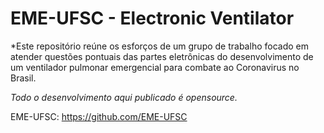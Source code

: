 # EME-UFSC - Electronic Ventilator
*Este repositório reúne os esforços de um grupo de trabalho focado em atender questões pontuais das partes eletrônicas do desenvolvimento de um ventilador pulmonar emergencial para combate ao Coronavirus no Brasil.

*Todo o desenvolvimento aqui publicado é opensource.*

EME-UFSC: https://github.com/EME-UFSC

